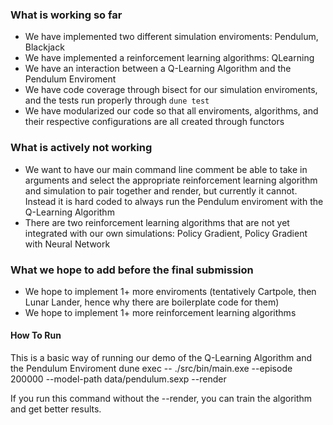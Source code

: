### What is working so far
- We have implemented two different simulation enviroments: Pendulum, Blackjack
- We have implemented a reinforcement learning algorithms: QLearning
- We have an interaction between a Q-Learning Algorithm and the Pendulum Enviroment
- We have code coverage through bisect for our simulation enviroments, and the tests run properly through `dune test`
- We have modularized our code so that all enviroments, algorithms, and their respective configurations are all created through functors

### What is actively not working
- We want to have our main command line comment be able to take in arguments and select the appropriate reinforcement learning algorithm and simulation to pair together and render, but currently it cannot. Instead it is hard coded to always run the Pendulum enviroment with the Q-Learning Algorithm
- There are two reinforcement learning algorithms that are not yet integrated with our own simulations: Policy Gradient, Policy Gradient with Neural Network

### What we hope to add before the final submission
- We hope to implement 1+ more enviroments (tentatively Cartpole, then Lunar Lander, hence why there are boilerplate code for them)
- We hope to implement 1+ more reinforcement learning algorithms


#### How To Run

This is a basic way of running our demo of the Q-Learning Algorithm and the Pendulum Enviroment
dune exec -- ./src/bin/main.exe --episode 200000 --model-path data/pendulum.sexp --render

If you run this command without the --render, you can train the algorithm and get better results.


